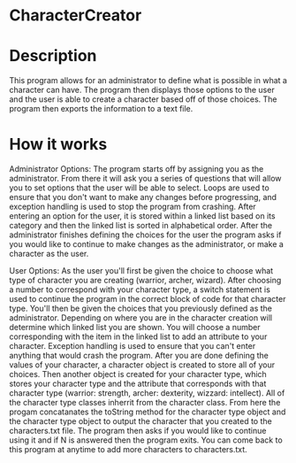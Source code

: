 # CharacterCreator

# Description
This program allows for an administrator to define what is possible in what a character can have.
The program then displays those options to the user and the user is able to create a character based off of those choices.
The program then exports the information to a text file.

# How it works
Administrator Options:
The program starts off by assigning you as the administrator. From there it will ask you a series of questions that will
allow you to set options that the user will be able to select. Loops are used to ensure that you don't want to make any changes
before progressing, and exception handling is used to stop the program from crashing. After entering an option for the user, it is
stored within a linked list based on its category and then the linked list is sorted in alphabetical order. After the administrator 
finishes defining the choices for the user the program asks if you would like to continue to make changes as the administrator, 
or make a character as the user.

User Options:
As the user you'll first be given the choice to choose what type of character you are creating (warrior, archer, wizard).
After choosing a number to correspond with your character type, a switch statement is used to continue the program in the correct 
block of code for that character type. You'll then be given the choices that you previously defined as the administrator. 
Depending on where you are in the character creation will determine which linked list you are shown. You will choose a number 
corresponding with the item in the linked list to add an attribute to your character. Exception handling is used to ensure that
you can't enter anything that would crash the program. After you are done defining the values of your character, a character object
is created to store all of your choices. Then another object is created for your character type, which stores your character type
and the attribute that corresponds with that character type (warrior: strength, archer: dexterity, wizzard: intellect). All of the
character type classes inherrit from the character class. From here the progam concatanates the toString method for the character
type object and the character type object to output the character that you created to the characters.txt file. The program then asks
if you would like to continue using it and if N is answered then the program exits. You can come back to this program at anytime to
add more characters to characters.txt.
